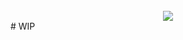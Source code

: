 <div align="center" style="padding-top:25px">
	<img src="https://i.ibb.co/2hYmQBM/music.png"  />
</div>
# WIP
